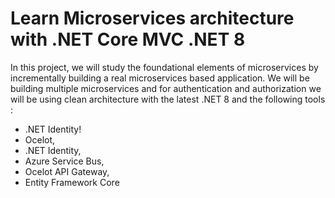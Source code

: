 # Learn Microservices architecture with .NET Core MVC .NET 8

In this project, we will study the foundational elements of microservices by incrementally building a real microservices based application. We will be building multiple microservices and for authentication and authorization we will be using clean architecture with the latest .NET 8 and the following tools :
- .NET Identity! 
- Ocelot, 
- .NET Identity,
- Azure Service Bus,
- Ocelot API Gateway,
- Entity Framework Core
